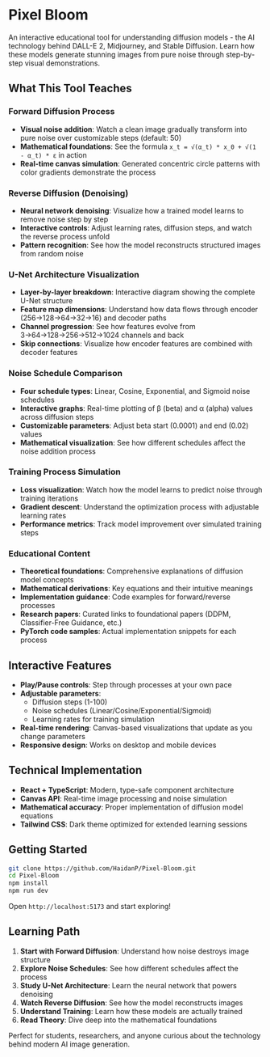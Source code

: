 # Pixel Bloom

An interactive educational tool for understanding diffusion models - the AI technology behind DALL-E 2, Midjourney, and Stable Diffusion. Learn how these models generate stunning images from pure noise through step-by-step visual demonstrations.

## What This Tool Teaches

### Forward Diffusion Process
- **Visual noise addition**: Watch a clean image gradually transform into pure noise over customizable steps (default: 50)
- **Mathematical foundations**: See the formula `x_t = √(α_t) * x_0 + √(1 - α_t) * ε` in action
- **Real-time canvas simulation**: Generated concentric circle patterns with color gradients demonstrate the process

### Reverse Diffusion (Denoising)
- **Neural network denoising**: Visualize how a trained model learns to remove noise step by step
- **Interactive controls**: Adjust learning rates, diffusion steps, and watch the reverse process unfold
- **Pattern recognition**: See how the model reconstructs structured images from random noise

### U-Net Architecture Visualization
- **Layer-by-layer breakdown**: Interactive diagram showing the complete U-Net structure
- **Feature map dimensions**: Understand how data flows through encoder (256→128→64→32→16) and decoder paths
- **Channel progression**: See how features evolve from 3→64→128→256→512→1024 channels and back
- **Skip connections**: Visualize how encoder features are combined with decoder features

### Noise Schedule Comparison
- **Four schedule types**: Linear, Cosine, Exponential, and Sigmoid noise schedules
- **Interactive graphs**: Real-time plotting of β (beta) and α (alpha) values across diffusion steps
- **Customizable parameters**: Adjust beta start (0.0001) and end (0.02) values
- **Mathematical visualization**: See how different schedules affect the noise addition process

### Training Process Simulation
- **Loss visualization**: Watch how the model learns to predict noise through training iterations
- **Gradient descent**: Understand the optimization process with adjustable learning rates
- **Performance metrics**: Track model improvement over simulated training steps

### Educational Content
- **Theoretical foundations**: Comprehensive explanations of diffusion model concepts
- **Mathematical derivations**: Key equations and their intuitive meanings
- **Implementation guidance**: Code examples for forward/reverse processes
- **Research papers**: Curated links to foundational papers (DDPM, Classifier-Free Guidance, etc.)
- **PyTorch code samples**: Actual implementation snippets for each process

## Interactive Features

- **Play/Pause controls**: Step through processes at your own pace
- **Adjustable parameters**: 
  - Diffusion steps (1-100)
  - Noise schedules (Linear/Cosine/Exponential/Sigmoid)
  - Learning rates for training simulation
- **Real-time rendering**: Canvas-based visualizations that update as you change parameters
- **Responsive design**: Works on desktop and mobile devices

## Technical Implementation

- **React + TypeScript**: Modern, type-safe component architecture
- **Canvas API**: Real-time image processing and noise simulation
- **Mathematical accuracy**: Proper implementation of diffusion model equations
- **Tailwind CSS**: Dark theme optimized for extended learning sessions

## Getting Started

```bash
git clone https://github.com/HaidanP/Pixel-Bloom.git
cd Pixel-Bloom
npm install
npm run dev
```

Open `http://localhost:5173` and start exploring!

## Learning Path

1. **Start with Forward Diffusion**: Understand how noise destroys image structure
2. **Explore Noise Schedules**: See how different schedules affect the process
3. **Study U-Net Architecture**: Learn the neural network that powers denoising
4. **Watch Reverse Diffusion**: See how the model reconstructs images
5. **Understand Training**: Learn how these models are actually trained
6. **Read Theory**: Dive deep into the mathematical foundations

Perfect for students, researchers, and anyone curious about the technology behind modern AI image generation.